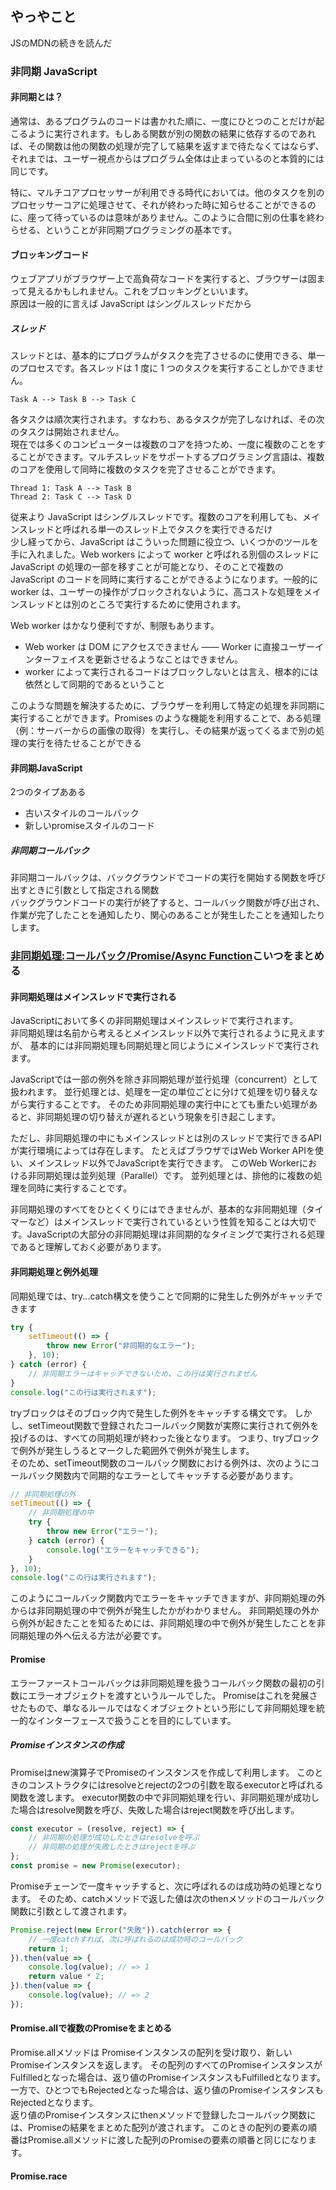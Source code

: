 ## やっやこと
JSのMDNの続きを読んだ

### 非同期 JavaScript
#### 非同期とは？
通常は、あるプログラムのコードは書かれた順に、一度にひとつのことだけが起こるように実行されます。もしある関数が別の関数の結果に依存するのであれば、その関数は他の関数の処理が完了して結果を返すまで待たなくてはならず、それまでは、ユーザー視点からはプログラム全体は止まっているのと本質的には同じです。

特に、マルチコアプロセッサーが利用できる時代においては。他のタスクを別のプロセッサーコアに処理させて、それが終わった時に知らせることができるのに、座って待っているのは意味がありません。このように合間に別の仕事を終わらせる、ということが非同期プログラミングの基本です。  

#### ブロッキングコード
ウェブアプリがブラウザー上で高負荷なコードを実行すると、ブラウザーは固まって見えるかもしれません。これをブロッキングといいます。  
原因は一般的に言えば JavaScript はシングルスレッドだから  

##### スレッド
スレッドとは、基本的にプログラムがタスクを完了させるのに使用できる、単一のプロセスです。各スレッドは 1 度に 1 つのタスクを実行することしかできません。  
```
Task A --> Task B --> Task C
```
各タスクは順次実行されます。すなわち、あるタスクが完了しなければ、その次のタスクは開始されません。  
現在では多くのコンピューターは複数のコアを持つため、一度に複数のことをすることができます。マルチスレッドをサポートするプログラミング言語は、複数のコアを使用して同時に複数のタスクを完了させることができます。  
```
Thread 1: Task A --> Task B
Thread 2: Task C --> Task D
```

従来より JavaScript はシングルスレッドです。複数のコアを利用しても、メインスレッドと呼ばれる単一のスレッド上でタスクを実行できるだけ  
少し経ってから、JavaScript はこういった問題に役立つ、いくつかのツールを手に入れました。Web workers によって worker と呼ばれる別個のスレッドに JavaScript の処理の一部を移すことが可能となり、そのことで複数の JavaScript のコードを同時に実行することができるようになります。一般的に worker は、ユーザーの操作がブロックされないように、高コストな処理をメインスレッドとは別のところで実行するために使用されます。

Web worker はかなり便利ですが、制限もあります。
- Web worker は DOM にアクセスできません —— Worker に直接ユーザーインターフェイスを更新させるようなことはできません。
- worker によって実行されるコードはブロックしないとは言え、根本的には依然として同期的であるということ

このような問題を解決するために、ブラウザーを利用して特定の処理を非同期に実行することができます。Promises のような機能を利用することで、ある処理（例：サーバーからの画像の取得）を実行し、その結果が返ってくるまで別の処理の実行を待たせることができる

#### 非同期JavaScript
2つのタイプあある
- 古いスタイルのコールバック
- 新しいpromiseスタイルのコード

##### 非同期コールバック
非同期コールバックは、バックグラウンドでコードの実行を開始する関数を呼び出すときに引数として指定される関数  
バックグラウンドコードの実行が終了すると、コールバック関数が呼び出され、作業が完了したことを通知したり、関心のあることが発生したことを通知したりします。  

### [非同期処理:コールバック/Promise/Async Function](https://jsprimer.net/basic/async/)こいつをまとめる

#### 非同期処理はメインスレッドで実行される
JavaScriptにおいて多くの非同期処理はメインスレッドで実行されます。   
非同期処理は名前から考えるとメインスレッド以外で実行されるように見えますが、 基本的には非同期処理も同期処理と同じようにメインスレッドで実行されます。  

JavaScriptでは一部の例外を除き非同期処理が並行処理（concurrent）として扱われます。 並行処理とは、処理を一定の単位ごとに分けて処理を切り替えながら実行することです。 そのため非同期処理の実行中にとても重たい処理があると、非同期処理の切り替えが遅れるという現象を引き起こします。

ただし、非同期処理の中にもメインスレッドとは別のスレッドで実行できるAPIが実行環境によっては存在します。 たとえばブラウザではWeb Worker APIを使い、メインスレッド以外でJavaScriptを実行できます。 このWeb Workerにおける非同期処理は並列処理（Parallel）です。 並列処理とは、排他的に複数の処理を同時に実行することです。  

非同期処理のすべてをひとくくりにはできませんが、基本的な非同期処理（タイマーなど）はメインスレッドで実行されているという性質を知ることは大切です。JavaScriptの大部分の非同期処理は非同期的なタイミングで実行される処理であると理解しておく必要があります。  

#### 非同期処理と例外処理
同期処理では、try...catch構文を使うことで同期的に発生した例外がキャッチできます  

```js
try {
    setTimeout(() => {
        throw new Error("非同期的なエラー");
    }, 10);
} catch (error) {
    // 非同期エラーはキャッチできないため、この行は実行されません
}
console.log("この行は実行されます");
```
tryブロックはそのブロック内で発生した例外をキャッチする構文です。 しかし、setTimeout関数で登録されたコールバック関数が実際に実行されて例外を投げるのは、すべての同期処理が終わった後となります。 つまり、tryブロックで例外が発生しうるとマークした範囲外で例外が発生します。  
そのため、setTimeout関数のコールバック関数における例外は、次のようにコールバック関数内で同期的なエラーとしてキャッチする必要があります。  
```js
// 非同期処理の外
setTimeout(() => {
    // 非同期処理の中
    try {
        throw new Error("エラー");
    } catch (error) {
        console.log("エラーをキャッチできる");
    }
}, 10);
console.log("この行は実行されます");
```

このようにコールバック関数内でエラーをキャッチできますが、非同期処理の外からは非同期処理の中で例外が発生したかがわかりません。 非同期処理の外から例外が起きたことを知るためには、非同期処理の中で例外が発生したことを非同期処理の外へ伝える方法が必要です。  

#### Promise
エラーファーストコールバックは非同期処理を扱うコールバック関数の最初の引数にエラーオブジェクトを渡すというルールでした。 Promiseはこれを発展させたもので、単なるルールではなくオブジェクトという形にして非同期処理を統一的なインターフェースで扱うことを目的にしています。  

##### Promiseインスタンスの作成
Promiseはnew演算子でPromiseのインスタンスを作成して利用します。 このときのコンストラクタにはresolveとrejectの2つの引数を取るexecutorと呼ばれる関数を渡します。 executor関数の中で非同期処理を行い、非同期処理が成功した場合はresolve関数を呼び、失敗した場合はreject関数を呼び出します。

```js
const executor = (resolve, reject) => {
    // 非同期の処理が成功したときはresolveを呼ぶ
    // 非同期の処理が失敗したときはrejectを呼ぶ
};
const promise = new Promise(executor);
```

Promiseチェーンで一度キャッチすると、次に呼ばれるのは成功時の処理となります。 そのため、catchメソッドで返した値は次のthenメソッドのコールバック関数に引数として渡されます。  

```js
Promise.reject(new Error("失敗")).catch(error => {
    // 一度catchすれば、次に呼ばれるのは成功時のコールバック
    return 1;
}).then(value => {
    console.log(value); // => 1
    return value * 2;
}).then(value => {
    console.log(value); // => 2
});
```

#### Promise.allで複数のPromiseをまとめる
Promise.allメソッドは Promiseインスタンスの配列を受け取り、新しいPromiseインスタンスを返します。 その配列のすべてのPromiseインスタンスがFulfilledとなった場合は、返り値のPromiseインスタンスもFulfilledとなります。 一方で、ひとつでもRejectedとなった場合は、返り値のPromiseインスタンスもRejectedとなります。  
返り値のPromiseインスタンスにthenメソッドで登録したコールバック関数には、Promiseの結果をまとめた配列が渡されます。 このときの配列の要素の順番はPromise.allメソッドに渡した配列のPromiseの要素の順番と同じになります。  

#### Promise.race











